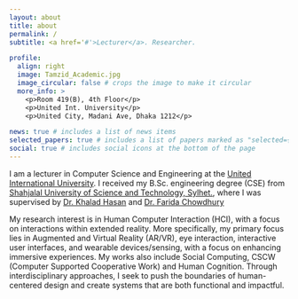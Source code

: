 ```yaml
---
layout: about
title: about
permalink: /
subtitle: <a href='#'>Lecturer</a>. Researcher.

profile:
  align: right
  image: Tamzid_Academic.jpg
  image_circular: false # crops the image to make it circular
  more_info: >
    <p>Room 419(B), 4th Floor</p>
    <p>United Int. University</p>
    <p>United City, Madani Ave, Dhaka 1212</p>

news: true # includes a list of news items
selected_papers: true # includes a list of papers marked as "selected={true}"
social: true # includes social icons at the bottom of the page
---
```


I am a lecturer in Computer Science and Engineering at the [United International University](https://www.uiu.ac.bd/). I received my B.Sc. engineering degree (CSE) from [Shahjalal University of Science and Technology, Sylhet.](https://www.sust.edu/), where I was supervised by [Dr. Khalad Hasan](https://cmps.ok.ubc.ca/about/contact/mohammad-khalad-hasan/) and [Dr. Farida Chowdhury](https://cse.sds.bracu.ac.bd/faculty_profile/211/dr_farida_chowdhury)

My research interest is in Human Computer Interaction (HCI), with a focus on interactions within extended reality. More specifically, my primary focus lies in Augmented and Virtual Reality (AR/VR), eye interaction, interactive user interfaces, and wearable devices/sensing, with a focus on enhancing immersive experiences. My works also include Social Computing, CSCW (Computer Supported Cooperative Work) and Human Cognition. Through interdisciplinary approaches, I seek to push the boundaries of human-centered design and create systems that are both functional and impactful.



<!--- Put your address / P.O. box / other info right below your picture. You can also disable any of these elements by editing `profile` property of the YAML header of your `_pages/about.md`. Edit `_bibliography/papers.bib` and Jekyll will render your [publications page](/al-folio/publications/) automatically. 

Link to your social media connections, too. This theme is set up to use [Font Awesome icons](https://fontawesome.com/) and [Academicons](https://jpswalsh.github.io/academicons/), like the ones below. Add your Facebook, Twitter, LinkedIn, Google Scholar, or just disable all of them.

-->
